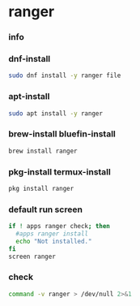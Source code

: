 # ranger

### info

### dnf-install
```sh
sudo dnf install -y ranger file
```

### apt-install
```sh
sudo apt install -y ranger
```

### brew-install bluefin-install
```sh
brew install ranger
```

### pkg-install termux-install
```sh
pkg install ranger
```

### default run screen 
```sh
if ! apps ranger check; then
  #apps ranger install
  echo "Not installed."
fi
screen ranger
```

### check
```sh
command -v ranger > /dev/null 2>&1
```
